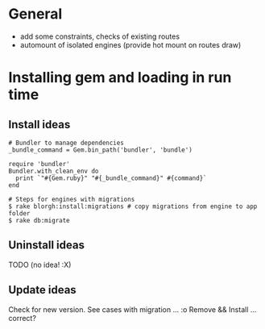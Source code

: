 # General
 * add some constraints, checks of existing routes
 * automount of isolated engines (provide hot mount on routes draw)

# Installing gem and loading in run time

## Install ideas

    # Bundler to manage dependencies
    _bundle_command = Gem.bin_path('bundler', 'bundle')

    require 'bundler'
    Bundler.with_clean_env do
      print `"#{Gem.ruby}" "#{_bundle_command}" #{command}`
    end

    # Steps for engines with migrations
    $ rake blorgh:install:migrations # copy migrations from engine to app folder
    $ rake db:migrate

## Uninstall ideas

TODO (no idea! :X)

## Update ideas

Check for new version.
See cases with migration ... :o
Remove && Install ... correct?
